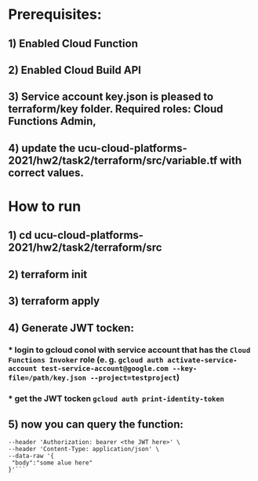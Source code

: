# Prerequisites: 
## 1) Enabled Cloud Function 
## 2) Enabled Cloud Build API 
## 3) Service account key.json is pleased to terraform/key folder. Required roles: Cloud Functions Admin, 
## 4) update the ucu-cloud-platforms-2021/hw2/task2/terraform/src/variable.tf with correct values.


# How to run
## 1) cd ucu-cloud-platforms-2021/hw2/task2/terraform/src
## 2) terraform init
## 3) terraform apply
## 4) Generate JWT tocken:
### * login to gcloud conol with service account that has the `Cloud Functions Invoker` role (e. g. `gcloud auth activate-service-account test-service-account@google.com --key-file=/path/key.json --project=testproject`)
### * get the JWT tocken `gcloud auth print-identity-token`
## 5) now you can query the function:
   ```curl --location --request POST '<the function url>' \
--header 'Authorization: bearer <the JWT here>' \
--header 'Content-Type: application/json' \
--data-raw '{
    "body":"some alue here"
}'```